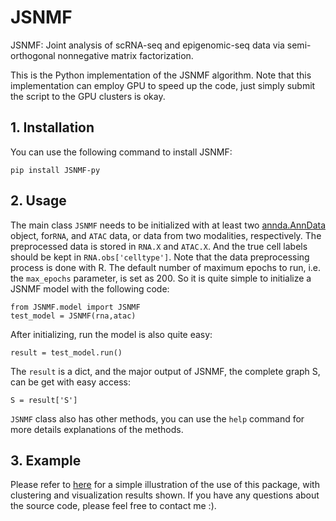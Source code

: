 # JSNMF
JSNMF: Joint analysis of scRNA-seq and epigenomic-seq data via semi-orthogonal nonnegative matrix factorization.

This is the Python implementation of the JSNMF algorithm. Note that this implementation can employ GPU to speed up the code, just 
simply submit the script to the GPU clusters is okay.

## 1. Installation
You can use the following command to install JSNMF:
```
pip install JSNMF-py
```

## 2. Usage
The main class `JSNMF` needs to be initialized with at least two [annda.AnnData](https://anndata.readthedocs.io/en/latest/anndata.AnnData.html#anndata.AnnData) object, for`RNA`, and `ATAC` data, or data from two modalities, respectively. The preprocessed data is stored in `RNA.X` and `ATAC.X`. And the true cell labels should be kept in `RNA.obs['celltype']`. Note that the data preprocessing process is done with R. The default number of maximum epochs to run, i.e. the `max_epochs` parameter, is set as 200. So it is quite simple to initialize a JSNMF model with the following code:
```
from JSNMF.model import JSNMF
test_model = JSNMF(rna,atac)
```
After initializing, run the model is also quite easy: 
```
result = test_model.run()
```
The `result` is a dict, and the major output of JSNMF, the complete graph S, can be get with easy access:
```
S = result['S']
```
`JSNMF` class also has other methods, you can use the `help` command for more details explanations of the methods.


## 3. Example
Please refer to [here](https://github.com/cuhklinlab/JSNMF_py/blob/main/Example/demo_jsnmf.ipynb) for a simple illustration of the use of this package, with clustering and visualization results shown. If you have any questions about the source code, please feel free to contact me :).


